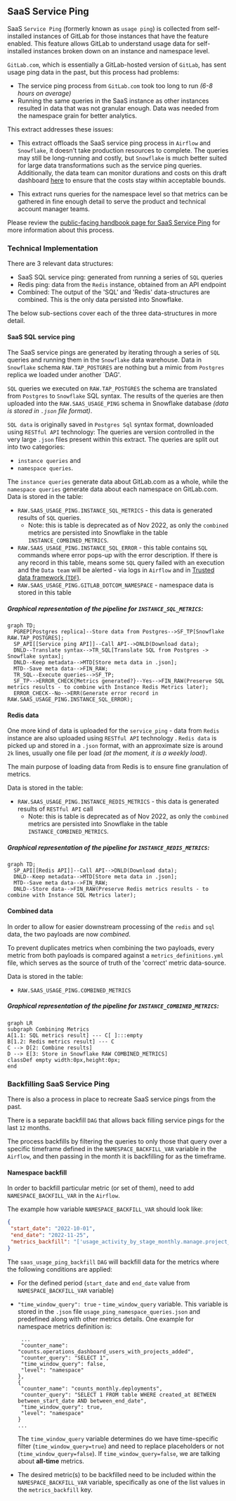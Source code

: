 ## SaaS Service Ping

SaaS `Service Ping` (formerly known as `usage ping`) is collected from self-installed instances of GitLab for those instances that have the feature enabled. This feature allows GitLab to understand usage data for self-installed instances broken down on an instance and namespace level.

`GitLab.com`, which is essentially a GitLab-hosted version of `GitLab`, has sent usage ping data in the past, but this process had problems:
* The service ping process from `GitLab.com` took too long to run _(6-8 hours on average)_
* Running the same queries in the SaaS instance as other instances resulted in data that was not granular enough. Data was needed from the namespace grain for better analytics.

This extract addresses these issues:  

* This extract offloads the SaaS service ping process in `Airflow` and `Snowflake`, it doesn't take production resources to complete.  The queries may still be long-running and costly, but `Snowflake` is much better suited for large data transformations such as the service ping queries.  Additionally, the data team can monitor durations and costs on this draft dashboard [here](https://app.periscopedata.com/app/gitlab/839683/SaaS-Usage-Ping-Monitoring) to ensure that the costs stay within acceptable bounds. 

* This extract runs queries for the namespace level so that metrics can be gathered in fine enough detail to serve the product and technical account manager teams.

Please review the [public-facing handbook page for SaaS Service Ping](https://about.gitlab.com/handbook/business-technology/data-team/data-catalog/saas-service-ping-automation/) for more information about this process.

### Technical Implementation
There are 3 relevant data structures:
- SaaS SQL service ping: generated from running a series of `SQL` queries
- Redis ping: data from the `Redis` instance, obtained from an API endpoint
- Combined: The output of the 'SQL' and 'Redis' data-structures are combined. This is the only data persisted into Snowflake.

The below sub-sections cover each of the three data-structures in more detail.

#### SaaS SQL service ping
The SaaS service pings are generated by iterating through a series of `SQL` queries and running them in the `Snowflake` data warehouse. 
Data in `Snowflake` schema `RAW.TAP_POSTGRES` are nothing but a mimic from `Postgres` replica we loaded under another `DAG'.


`SQL` queries we executed on `RAW.TAP_POSTGRES` the schema are translated from `Postgres` to `Snowflake` SQL syntax.
The results of the queries are then uploaded into the `RAW.SAAS_USAGE_PING` schema in Snowflake database _(data is stored in `.json` file format)_.  

`SQL data` is originally saved in `Postgres Sql` syntax format, downloaded using `RESTful API` technology: The queries are version controlled in the very large `.json` files present within this extract. The queries are split out into two categories: 
- `instance queries` and 
- `namespace queries`. 
    
The `instance queries` generate data about GitLab.com as a whole, while the `namespace queries` generate data about each namespace on GitLab.com.
Data is stored in the table: 
- `RAW.SAAS_USAGE_PING.INSTANCE_SQL_METRICS` - this data is generated results of `SQL` queries. 
    - Note: this is table is deprecated as of Nov 2022,  as only the `combined` metrics are persisted into Snowflake in the table `INSTANCE_COMBINED_METRICS`.
- `RAW.SAAS_USAGE_PING.INSTANCE_SQL_ERROR` - this table contains `SQL` commands where error pops-up with the error description. If there is any record in this table, means some `SQL` query failed with an execution and the `Data team` will be alerted - via logs in `Airflow` and in [Trusted data framework (`TDF`)](https://about.gitlab.com/handbook/business-technology/data-team/platform/#tdf). 
- `RAW.SAAS_USAGE_PING.GITLAB_DOTCOM_NAMESPACE` - namespace data is stored in this table 

##### Graphical representation of the pipeline for `INSTANCE_SQL_METRICS`:
```mermaid
graph TD;
  PGREP[Postgres replica]--Store data from Postgres-->SF_TP[Snowflake RAW.TAP_POSTGRES];
  SP_API[[Service ping API]]--Call API-->DNLD(Download data);
  DNLD--Translate syntax-->TR_SQL[Translate SQL from Postgres -> Snowflake syntax];
  DNLD--Keep metadata-->MTD[Store meta data in .json];
  MTD--Save meta data-->FIN_RAW;
  TR_SQL--Execute queries-->SF_TP;
  SF_TP-->ERROR_CHECK{Metrics generated?}--Yes-->FIN_RAW(Preserve SQL metrics results - to combine with Instance Redis Metrics later);
  ERROR_CHECK--No-->ERR(Generate error record in RAW.SAAS_USAGE_PING.INSTANCE_SQL_ERROR);
```

#### Redis data

One more kind of data is uploaded for the `service_ping` - data from `Redis` instance are also uploaded using `RESTful API` technology . 
`Redis data` is picked up and stored in a `.json` format, with an approximate size is around `2k` lines, usually one file per load _(at the moment, it is a weekly load)_.

The main purpose of loading data from Redis is to ensure fine granulation of metrics.

Data is stored in the table:
- `RAW.SAAS_USAGE_PING.INSTANCE_REDIS_METRICS` - this data is generated results of `RESTful API` call
    - Note: this is table is deprecated as of Nov 2022,  as only the `combined` metrics are persisted into Snowflake in the table `INSTANCE_COMBINED_METRICS`.
    
##### Graphical representation of the pipeline for `INSTANCE_REDIS_METRICS`:
```mermaid
graph TD;
  SP_API[[Redis API]]--Call API-->DNLD(Download data);
  DNLD--Keep metadata-->MTD[Store meta data in .json];
  MTD--Save meta data-->FIN_RAW;
  DNLD--Store data-->FIN_RAW(Preserve Redis metrics results - to combine with Instance SQL Metrics later);
```
        
#### Combined data
In order to allow for easier downstream processing of the `redis` and `sql` data, the two payloads are now *combined*.

To prevent duplicates metrics when combining the two payloads, every metric from both payloads is compared against a `metrics_definitions.yml` file, which serves as the source of truth of the 'correct' metric data-source.

Data is stored in the table:
- `RAW.SAAS_USAGE_PING.COMBINED_METRICS`

##### Graphical representation of the pipeline for `INSTANCE_COMBINED_METRICS`:
```mermaid
graph LR
subgraph Combining Metrics
A[1.1: SQL metrics result] --- C[ ]:::empty  
B[1.2: Redis metrics result] --- C
C --> D[2: Combine results]
D --> E[3: Store in Snowflake RAW COMBINED_METRICS]
classDef empty width:0px,height:0px;
end
```

### Backfilling SaaS Service Ping

There is also a process in place to recreate SaaS service pings from the past.

There is a separate backfill `DAG` that allows back filling service pings for the last `12` months.

The process backfills by filtering the queries to only those that query over a specific timeframe defined in the `NAMESPACE_BACKFILL_VAR` variable in the `Airflow`,
and then passing in the month it is backfilling for as the timeframe.

#### Namespace backfill

In order to backfill particular metric (or set of them), need to add `NAMESPACE_BACKFILL_VAR` in the `Airflow`.

The example how variable `NAMESPACE_BACKFILL_VAR` should look like:
```json
{
 "start_date": "2022-10-01",
 "end_date": "2022-11-25",
 "metrics_backfill": "['usage_activity_by_stage_monthly.manage.project_imports.git','usage_activity_by_stage_monthly.manage.groups_with_event_streaming_destinations','usage_activity_by_stage_monthly.manage.audit_event_destinations','counts.boards']"
}
```

The `saas_usage_ping_backfill`  `DAG` will backfill data for the metrics where the following conditions are applied: 
* For the defined period (`start_date` and `end_date` value from `NAMESPACE_BACKFILL_VAR` variable)
* `"time_window_query": true` - `time_window_query` variable. This variable is stored in the `.json` file `usage_ping_namespace_queries.json` and predefined along with other metrics details. One example for namespace metrics definition is:
    ```json{
     ...
     "counter_name": "counts.operations_dashboard_users_with_projects_added",
     "counter_query": "SELECT 1",
     "time_window_query": false,
     "level": "namespace"
    },
    {
     "counter_name": "counts_monthly.deployments",
     "counter_query": "SELECT 1 FROM table WHERE created_at BETWEEN between_start_date AND between_end_date",
     "time_window_query": true,
     "level": "namespace"
    }
    ...
    ```
  
    The `time_window_query` variable determines do we have time-specific filter (`time_window_query=true`) and need to replace placeholders or not (`time_window_query=false`). If `time_window_query=false`, we are talking about **all-time** metrics. 
* The desired metric(s) to be backfilled need to be included within the `NAMESPACE_BACKFILL_VAR` variable, specifically as one of the list values in the `metrics_backfill` key.

